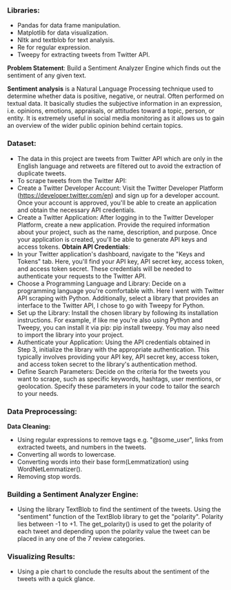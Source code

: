 ### Libraries:
* Pandas for data frame manipulation.
* Matplotlib for data visualization.
* Nltk and textblob for text analysis.
* Re for regular expression.
* Tweepy for extracting tweets from Twitter API.

**Problem Statement**: Build a Sentiment Analyzer Engine which finds out the sentiment of any given text.

**Sentiment analysis** is a Natural Language Processing technique used to determine whether data is positive, negative, or neutral. Often performed on textual data. It basically studies the subjective information in an expression, i.e. opinions, emotions, appraisals, or attitudes toward a topic, person, or entity. It is extremely useful in social media monitoring as it allows us to gain an overview of the wider public opinion behind certain topics. 

### Dataset: 
* The data in this project are tweets from Twitter API which are only in the English language and retweets are filtered out to avoid the extraction of duplicate tweets.
* To scrape tweets from the Twitter API:
* Create a Twitter Developer Account: Visit the Twitter Developer Platform (https://developer.twitter.com/en) and sign up for a developer account. Once your account is approved, you'll be able to create an application and obtain the necessary API credentials.
* Create a Twitter Application: After logging in to the Twitter Developer Platform, create a new application. Provide the required information about your project, such as the name, description, and purpose. Once your application is created, you'll be able to generate API keys and access tokens.
**Obtain API Credentials**:
* In your Twitter application's dashboard, navigate to the "Keys and Tokens" tab. Here, you'll find your API key, API secret key, access token, and access token secret. These credentials will be needed to authenticate your requests to the Twitter API.
* Choose a Programming Language and Library: Decide on a programming language you're comfortable with. Here I went with Twitter API scraping with Python. Additionally, select a library that provides an interface to the Twitter API, I chose to go with Tweepy for Python.
* Set up the Library: Install the chosen library by following its installation instructions. For example, if like me you're also using Python and Tweepy, you can install it via pip: pip install tweepy. You may also need to import the library into your project.
* Authenticate your Application: Using the API credentials obtained in Step 3, initialize the library with the appropriate authentication. This typically involves providing your API key, API secret key, access token, and access token secret to the library's authentication method.
* Define Search Parameters: Decide on the criteria for the tweets you want to scrape, such as specific keywords, hashtags, user mentions, or geolocation. Specify these parameters in your code to tailor the search to your needs.

### Data Preprocessing:
**Data Cleaning:** 
* Using regular expressions to remove tags e.g. "@some_user", links from extracted tweets, and numbers in the tweets. 
* Converting all words to lowercase.
* Converting words into their base form(Lemmatization) using WordNetLemmatizer().
* Removing stop words.

### Building a Sentiment Analyzer Engine:
* Using the library TextBlob to find the sentiment of the tweets. Using the "sentiment" function of the TextBlob library to get the "polarity". Polarity lies between -1 to +1. The get_polarity() is used to get the polarity of each tweet and depending upon the polarity value the tweet can be placed in any one of the 7 review categories. 

### Visualizing Results:
* Using a pie chart to conclude the results about the sentiment of the tweets with a quick glance.
